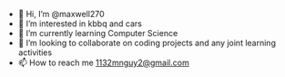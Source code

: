 - 👋 Hi, I’m @maxwell270
- 👀 I’m interested in kbbq and cars
- 🌱 I’m currently learning Computer Science
- 💞️ I’m looking to collaborate on coding projects and any joint learning activities
- 📫 How to reach me 1132mnguy2@gmail.com

<!---
maxwell270/maxwell270 is a ✨ special ✨ repository because its `README.md` (this file) appears on your GitHub profile.
You can click the Preview link to take a look at your changes.
--->
